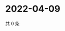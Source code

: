 # 2022-04-09

共 0 条

<!-- BEGIN WEIBO -->
<!-- 最后更新时间 Sat Apr 09 2022 19:13:04 GMT+0800 (China Standard Time) -->

<!-- END WEIBO -->
